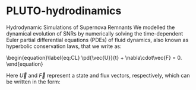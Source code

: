 # PLUTO-hydrodinamics
Hydrodynamic Simulations of Supernova Remnants
We modelled the dynamical evolution of SNRs by numerically solving the time-dependent Euler partial differential equations (PDEs) of fluid dynamics, also known as hyperbolic conservation laws, that we write as:

\begin{equation}\label{eq:CL}
  \pd{\vec{U}}{t} + \nabla\cdot\vec{F} = 0.
\end{equation}

Here $\vec{U}$ and $\vec{F}$ represent a state and flux vectors, respectively, 
which can be written in the form:
